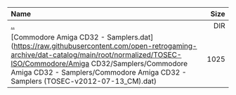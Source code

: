 |Name|Size|
|:---|---:|
|[..](../index.html)|DIR|
|[Commodore Amiga CD32 - Samplers.dat](https://raw.githubusercontent.com/open-retrogaming-archive/dat-catalog/main/root/normalized/TOSEC-ISO/Commodore/Amiga CD32/Samplers/Commodore Amiga CD32 - Samplers/Commodore Amiga CD32 - Samplers (TOSEC-v2012-07-13_CM).dat)|1025|
